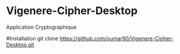 # Vigenere-Cipher-Desktop
Application Cryptographique 

#Installation
git clone https://github.com/oumar90/Vigenere-Cipher-Desktop.git
